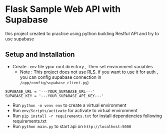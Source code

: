 # Flask Sample Web API with Supabase
this project created to practice using python building Restful API and try to use supabase 

## Setup and Installation 
- Create `.env` file ypur root directory , Then set environment variables 
  - Note : This project does not use RLS. if you want to use it for auth , you can config supabase connection in `/app/config/supabase_client.py`)
```shell
SUPABASE_URL = '---YOUR_SUPABASE_URL---'
SUPABASE_KEY = '---YOUR_SUPABASE_API_KEY---'
```
- Run `python -m venv env` to create a virtual environment
- Run `env/Scripts/activate` for activate to virtual environment 
- Run `pip install -r requirements.txt` for install dependencies following requirements.txt
- Run `python main.py` to start api on `http://localhost:5000`